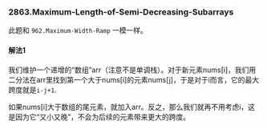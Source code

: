 ### 2863.Maximum-Length-of-Semi-Decreasing-Subarrays

此题和 `962.Maximum-Width-Ramp` 一模一样。

#### 解法1
我们维护一个递增的“数组”arr（注意不是单调栈）。对于新元素nums[i]，我们用二分法在arr里找到第一个大于nums[i]的元素nums[j]，于是对于i而言，它的最大跨度就是`i-j+1`.

如果nums[i]大于数组的尾元素，就加入arr。反之，那么我们就再不用考虑i，这是因为它“又小又晚”，不会为后续的元素带来更大的跨度。
